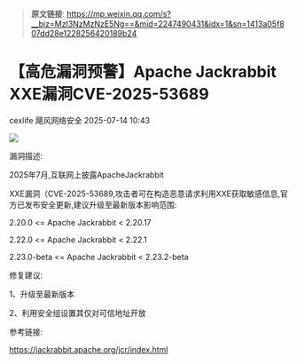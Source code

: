 > **原文链接**: https://mp.weixin.qq.com/s?__biz=MzI3NzMzNzE5Ng==&mid=2247490431&idx=1&sn=1413a05f807dd28e1228256420189b24

#  【高危漏洞预警】Apache Jackrabbit XXE漏洞CVE-2025-53689  
cexlife  飓风网络安全   2025-07-14 10:43  
  
![](https://mmbiz.qpic.cn/mmbiz_png/ibhQpAia4xu00XoicOpx9XufjyHwZXGJJ8GiakTPKibC5UcysticXFFqKUCLribAZqs4Nyia5o04eyZv74DCtrT4ZZH8Xg/640?wx_fmt=png&from=appmsg "")  
  
  
漏洞描述:  
  
2025年7月,互联网上披露ApacheJackrabbit  
  
XXE漏洞（CVE-2025-53689,攻击者可在构造恶意请求利用XXE获取敏感信息,官方已发布安全更新,建议升级至最新版本影响范围:  
  
2.20.0 <= Apache Jackrabbit < 2.20.17  
  
2.22.0 <= Apache Jackrabbit < 2.22.1  
  
2.23.0-beta <= Apache Jackrabbit < 2.23.2-beta  
  
修复建议:  
  
1、升级至最新版本  
  
2、利用安全组设置其仅对可信地址开放  
  
参考链接:  
  
https://jackrabbit.apache.org/jcr/index.html 	  
  
  
